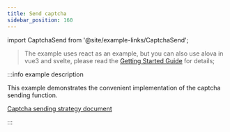```yaml
---
title: Send captcha
sidebar_position: 160
---
```


import CaptchaSend from '@site/example-links/CaptchaSend';

> The example uses react as an example, but you can also use alova in vue3 and svelte, please read the [Getting Started Guide](../get-started/overview) for details;

<CaptchaSend></CaptchaSend>

:::info example description

This example demonstrates the convenient implementation of the captcha sending function.

[Captcha sending strategy document](../strategy/useCaptcha)

:::
